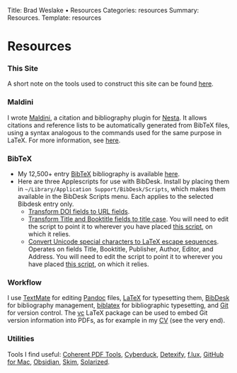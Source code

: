 Title: Brad Weslake &bull; Resources
Categories: resources
Summary: Resources.
Template: resources

# Resources

### This Site ###

A short note on the tools used to construct this site can be found [here][note].

 [note]: ../blog/a-note-on-this-site

### Maldini ###

I wrote [Maldini][maldini], a citation and bibliography plugin for [Nesta][nesta]. It allows citations and reference lists to be automatically generated from BibTeX files, using a syntax analogous to the commands used for the same purpose in LaTeX. For more information, see [here][maldini].

  [maldini]: ../resources/maldini "Maldini"
  [nesta]: http://nestacms.com/ "Nesta"

### BibTeX

* My 12,500+ entry [BibTeX][7] bibliography is available [here][8].
* Here are three Applescripts for use with BibDesk. Install by placing them in `~/Library/Application Support/BibDesk/Scripts`, which makes them available in the BibDesk Scripts menu. Each applies to the selected Bibdesk entry only.
  * [Transform <span class="small">DOI</span> fields to <span class="small">URL</span> fields][9].
  * [Transform Title and Booktitle fields to title case][10]. You will need to edit the script to point it to wherever you have placed [this script][11], on which it relies.
  * [Convert Unicode special characters to LaTeX escape sequences][12]. Operates on fields Title, Booktitle, Publisher, Author, Editor, and Address. You will need to edit the script to point it to wherever you have placed [this script][13], on which it relies.

 [7]: http://en.wikipedia.org/wiki/BibTeX
 [8]: http://github.com/etc/philosophy-bibliography/tree/master
 [9]: https://bweslake.s3.amazonaws.com/research/resources/DOItoURI.scpt.zip
 [10]: https://bweslake.s3.amazonaws.com/research/resources/Titlecase.scpt.zip
 [11]: http://plasmasturm.org/code/titlecase/
 [12]: https://bweslake.s3.amazonaws.com/research/resources/Special%20Characters.scpt.zip
 [13]: https://pypi.org/project/pylatexenc

### Workflow

I use [TextMate][1] for editing [Pandoc][pandoc] files, [LaTeX][2] for typesetting them, [BibDesk][3] for bibliography management, [biblatex][4] for bibliographic typesetting, and [Git][git] for version control. The [vc][vc] LaTeX package can be used to embed Git version information into PDFs, as for example in my [CV][cv] (see the very end).

  [1]: http://macromates.com/
  [2]: http://www.latex-project.org/
  [3]: http://bibdesk.sourceforge.net/
  [4]: http://www.ctan.org/tex-archive/help/Catalogue/entries/biblatex.html
  [git]: http://git-scm.com/
  [vc]: https://ctan.org/pkg/vc
  [cv]: http://goo.gl/6a62E

### Utilities

Tools I find useful: [Coherent PDF Tools][coherent], [Cyberduck][duck], [Detexify][detexify], [f.lux][flux], [GitHub for Mac][githubmac], [Obsidian][obsidian], [Skim][skim], [Solarized][solarized].

 [coherent]: https://www.coherentpdf.com/ "Coherent PDF Command Line Tools"
 [detexify]: http://detexify.kirelabs.org/classify.html "Detexify"
 [duck]: http://cyberduck.ch/
 [pandoc]: http://johnmacfarlane.net/pandoc/ "Pandoc"
 [githubmac]: http://mac.github.com/ "GitHub for Mac"
 [obsidian]: https://obsidian.md/ "Obsidian"
 [skim]: http://skim-app.sourceforge.net/ "Skim"
 [flux]: http://stereopsis.com/flux/ "f.lux"
 [solarized]: http://ethanschoonover.com/solarized "Solarized"